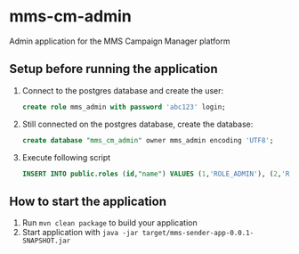 # mms-cm-admin
Admin application for the MMS Campaign Manager platform

Setup before running the application
---

1. Connect to the postgres database and create the user:
   ```sql
   create role mms_admin with password 'abc123' login;
   ```
1. Still connected on the postgres database, create the database:
   ```sql
   create database "mms_cm_admin" owner mms_admin encoding 'UTF8';
   ```
1. Execute following script
   ```sql
   INSERT INTO public.roles (id,"name") VALUES (1,'ROLE_ADMIN'), (2,'ROLE_MODERATOR'), (3,'ROLE_USER');
   ```

How to start the application
---

1. Run `mvn clean package` to build your application
1. Start application with `java -jar target/mms-sender-app-0.0.1-SNAPSHOT.jar`

